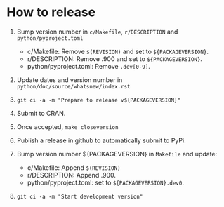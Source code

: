 
How to release
==============

1. Bump version number in `c/Makefile`, `r/DESCRIPTION` and `python/pyproject.toml`

    - c/Makefile: Remove `$(REVISION)` and set to `${PACKAGEVERSION}`.
    - r/DESCRIPTION: Remove .900 and set to `${PACKAGEVERSION}`.
    - python/pyproject.toml: Remove `.dev[0-9]`.

1. Update dates and version number in `python/doc/source/whatsnew/index.rst`

1. `git ci -a -m "Prepare to release v${PACKAGEVERSION}"`

1. Submit to CRAN.

1. Once accepted, `make closeversion`

1. Publish a release in github to automatically submit to PyPi.

1. Bump version number ${PACKAGEVERSION} in `Makefile` and update:

    - c/Makefile: Append `$(REVISION)`
    - r/DESCRIPTION: Append .900.
    - python/pyproject.toml: set to `${PACKAGEVERSION}.dev0`.

1. `git ci -a -m "Start development version"`
